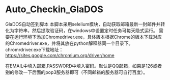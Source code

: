 # Auto_Checkin_GlaDOS
GlaDOS自动签到脚本
本脚本采用selelium模块，自动获取邮箱最新一封邮件并转化为字符串，然后提取验证码，在windows中设置定时任务可每天隐式运行。
需要在运行环境下添加Chromedriver.exe，具体版本根据Chrome的版本下载对应的Chromedriver.exe，并将其放在python解释器同一个目录下。
chromrdriver.exe下载地址：https://sites.google.com/chromium.org/driver/home

在EMAIL中填入邮箱,PASSWORD中填入密码。默认是QQ邮箱，如果是126或者别的修改一下后面的pop3服务器即可（不同邮箱的服务器可自行百度）。
